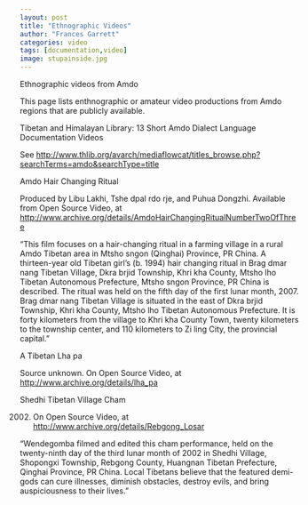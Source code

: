 ```yaml
---
layout: post
title: "Ethnographic Videos"
author: "Frances Garrett"
categories: video
tags: [documentation,video]
image: stupainside.jpg
---
```


Ethnographic videos from Amdo

This page lists enthnographic or amateur video productions from Amdo regions that are publicly available.

Tibetan and Himalayan Library: 13 Short Amdo Dialect Language Documentation Videos

See http://www.thlib.org/avarch/mediaflowcat/titles_browse.php?searchTerms=amdo&searchType=title

Amdo Hair Changing Ritual

Produced by Libu Lakhi, Tshe dpal rdo rje, and Puhua Dongzhi. Available from Open Source Video, at http://www.archive.org/details/AmdoHairChangingRitualNumberTwoOfThree

“This film focuses on a hair-changing ritual in a farming village in a rural Amdo Tibetan area in Mtsho sngon (Qinghai) Province, PR China. A thirteen-year old Tibetan girl’s (b. 1994) hair changing ritual in Brag dmar nang Tibetan Village, Dkra brjid Township, Khri kha County, Mtsho lho Tibetan Autonomous Prefecture, Mtsho sngon Province, PR China is described. The ritual was held on the fifth day of the first lunar month, 2007. Brag dmar nang Tibetan Village is situated in the east of Dkra brjid Township, Khri kha County, Mtsho lho Tibetan Autonomous Prefecture. It is forty kilometers from the village to Khri kha County Town, twenty kilometers to the township center, and 110 kilometers to Zi ling City, the provincial capital.”

A Tibetan Lha pa

Source unknown. On Open Source Video, at http://www.archive.org/details/lha_pa

Shedhi Tibetan Village Cham

2002. On Open Source Video, at http://www.archive.org/details/Rebgong_Losar

“Wendegomba filmed and edited this cham performance, held on the twenty-ninth day of the third lunar month of 2002 in Shedhi Village, Shopongxi Township, Rebgong County, Huangnan Tibetan Prefecture, Qinghai Province, PR China. Local Tibetans believe that the featured demi-gods can cure illnesses, diminish obstacles, destroy evils, and bring auspiciousness to their lives.”
